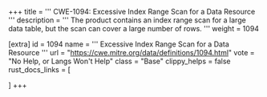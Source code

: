 +++
title = '''
CWE-1094: Excessive Index Range Scan for a Data Resource
'''
description	= '''
The product contains an index range scan for a large data table, but the scan can cover a large number of rows.
'''
weight = 1094

[extra]
id = 1094
name = '''
Excessive Index Range Scan for a Data Resource
'''
url = "https://cwe.mitre.org/data/definitions/1094.html"
vote = "No Help, or Langs Won't Help"
class = "Base"
clippy_helps = false
rust_docs_links = [
	
]
+++
